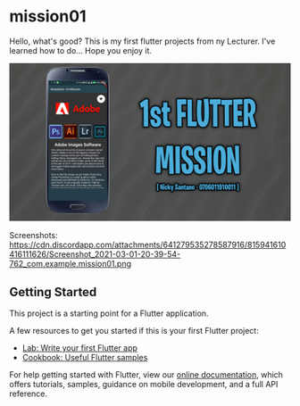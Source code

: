 # mission01

Hello, what's good? This is my first flutter projects from ny Lecturer.
I've learned how to do... Hope you enjoy it.

![AppImage](https://github.com/nickysantano/mission01/blob/master/dummy/flutter01_github.jpg)

Screenshots: https://cdn.discordapp.com/attachments/641279535278587916/815941610416111626/Screenshot_2021-03-01-20-39-54-762_com.example.mission01.png
## Getting Started

This project is a starting point for a Flutter application.

A few resources to get you started if this is your first Flutter project:

- [Lab: Write your first Flutter app](https://flutter.dev/docs/get-started/codelab)
- [Cookbook: Useful Flutter samples](https://flutter.dev/docs/cookbook)

For help getting started with Flutter, view our
[online documentation](https://flutter.dev/docs), which offers tutorials,
samples, guidance on mobile development, and a full API reference.

